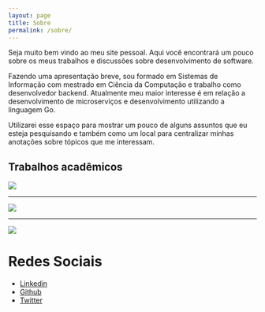 ```yaml
---
layout: page
title: Sobre
permalink: /sobre/
---
```


Seja muito bem vindo ao meu site pessoal. Aqui você encontrará um pouco sobre os meus trabalhos e discussões sobre desenvolvimento de software.

Fazendo uma apresentação breve, sou formado em Sistemas de Informação com mestrado em Ciência da Computação e trabalho como desenvolvedor backend. Atualmente meu maior interesse é em relação a desenvolvimento de microserviços e desenvolvimento utilizando a linguagem Go.

Utilizarei esse espaço para mostrar um pouco de alguns assuntos que eu esteja pesquisando e também como um local para centralizar minhas anotações sobre tópicos que me interessam.

## Trabalhos acadêmicos

[![]({{site.url}}/assets/img/breno2019.png)]({{site.url}}/assets/artigos/breno2019.pdf)

___

[![]({{site.url}}/assets/img/breno2016.png)]({{site.url}}/assets/artigos/breno2016.pdf)

___

[![]({{site.url}}/assets/img/wagner2015.png)]({{site.url}}/assets/artigos/almeida2015.pdf)

<!-- #### Caracterização da Transmissão de um Grande Evento Esportivo

A falta de implantação de multicast na Internet gera problemas de escalabilidade 
para distribuição de conteúdo popular como transmissão de eventos esportivos. 
Isto leva a utilização de soluções alternativas como distribuição em redes par-a-par 
ou por redes de distribuição de conteúdo (CDNs). Em ambos os casos é necessário 
planejamento de capacidade, que se não for feito de maneira correta pode gerar erros 
de provisionamento que resultam em problemas de desempenho e usuários frustrados. 
Neste artigo apresentamos uma caracterização do tráfego da transmissão ao vivo da 
Copa das Confederações da FIFA de 2013 realizada por um dos maiores provedores de 
conteúdo multimídia pela Internet da America Latina. Nós quantificamos o impacto da 
transmissão de um evento de grande escala no provedor de conteúdo e a qualidade de serviço 
recebida pelos usuários finais. Mostramos também que os servidores de vídeo recebem carga 
substancial e que a carga varia significativamente entre jogos, o que dificulta o 
provisionamento de capacidade. -->



<!-- 
#### Caracterização do Comportamento dos Clientes de Vídeo ao Vivo Durante um Evento de Larga Escala

Eventos de larga escala na Internet não mais são exceções. Entretanto, tanto pesquisadores 
quanto provedores de serviço ainda tem visão e entendimento limitados sobre tais eventos. 
Neste artigo, nós caracterizamos o comportamento dos usuários de um sistema de vídeo ao vivo 
durante um grande evento na Internet, a copa do mundo de futebol da FIFA em 2014. Analisamos
dados relativos a transmissão de 64 partidas por um dos principais provedores de conteúdo de 
Internet do Brasil. Nós identificamos as principais características do comportamento de um 
cliente e propomos um modelo simples que captura seu comportamento típico. Nossos resultados 
são comparados ao estado da arte e indicam mudanças no comportamento dos clientes durante 
eventos de larga escala na Internet. Acreditamos que nossos resultados podem ser aplicados na
geração de cargas sintéticas realistas e servir como substrato para o desenvolvimento e 
avaliação de novas arquiteturas de transmissão ao vivo na Internet.

#### Evolução do comportamento do usuário em eventos de larga escala na Internet

Tráfego de vı́deo já representa 75% do tráfego na Internet. Neste trabalho, nós caracterizamos 
a evolução do uso de um grande serviço de vídeo streaming no Brasil comparando registros de 
acesso da Copa do Mundo da FIFA de 2014 e 2018. Relatamos um crescimento de aproximadamente 
176% no público médio e mais de 300% no tráfego gerado. A taxa de chegada também mudou e agora 
é mais concentrada no inı́cio das partidas. Comparamos também o impacto de métricas relacionadas 
a QoE no engajamento dos usuários. Por exemplo, notamos que o engajamento aumentou para todas as 
taxas de bitrate e que ele é maior quando ocorre menos adaptações de bitrate. Além disso, taxa 
alta de interrupções diminui o engajamento consideravelmente, mas somente até certo valor. -->

# Redes Sociais

- [Linkedin](https://www.linkedin.com/in/brenoalmeida)
- [Github](https://github.com/brenoassp)
- [Twitter](https://twitter.com/brenoassp)